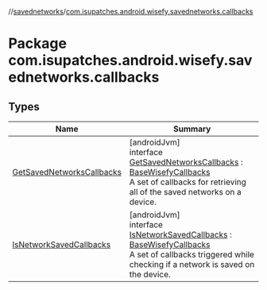 //[savednetworks](../../index.md)/[com.isupatches.android.wisefy.savednetworks.callbacks](index.md)

# Package com.isupatches.android.wisefy.savednetworks.callbacks

## Types

| Name | Summary |
|---|---|
| [GetSavedNetworksCallbacks](-get-saved-networks-callbacks/index.md) | [androidJvm]<br>interface [GetSavedNetworksCallbacks](-get-saved-networks-callbacks/index.md) : [BaseWisefyCallbacks](../../../core/core/com.isupatches.android.wisefy.core.base/-base-wisefy-callbacks/index.md)<br>A set of callbacks for retrieving all of the saved networks on a device. |
| [IsNetworkSavedCallbacks](-is-network-saved-callbacks/index.md) | [androidJvm]<br>interface [IsNetworkSavedCallbacks](-is-network-saved-callbacks/index.md) : [BaseWisefyCallbacks](../../../core/core/com.isupatches.android.wisefy.core.base/-base-wisefy-callbacks/index.md)<br>A set of callbacks triggered while checking if a network is saved on the device. |
